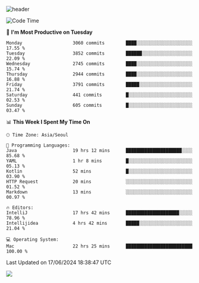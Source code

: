 ![header](https://capsule-render.vercel.app/api?type=Egg&color=timeAuto&height=300&section=header&text=PoPo&fontSize=90&animation=fadeIn)

  <!--START_SECTION:waka-->
![Code Time](http://img.shields.io/badge/Code%20Time-1%2C701%20hrs%2026%20mins-blue)

📅 **I'm Most Productive on Tuesday** 

```text
Monday                   3060 commits        ████░░░░░░░░░░░░░░░░░░░░░   17.55 % 
Tuesday                  3852 commits        ██████░░░░░░░░░░░░░░░░░░░   22.09 % 
Wednesday                2745 commits        ████░░░░░░░░░░░░░░░░░░░░░   15.74 % 
Thursday                 2944 commits        ████░░░░░░░░░░░░░░░░░░░░░   16.88 % 
Friday                   3791 commits        █████░░░░░░░░░░░░░░░░░░░░   21.74 % 
Saturday                 441 commits         █░░░░░░░░░░░░░░░░░░░░░░░░   02.53 % 
Sunday                   605 commits         █░░░░░░░░░░░░░░░░░░░░░░░░   03.47 % 
```


📊 **This Week I Spent My Time On** 

```text
🕑︎ Time Zone: Asia/Seoul

💬 Programming Languages: 
Java                     19 hrs 12 mins      █████████████████████░░░░   85.68 % 
YAML                     1 hr 8 mins         █░░░░░░░░░░░░░░░░░░░░░░░░   05.13 % 
Kotlin                   52 mins             █░░░░░░░░░░░░░░░░░░░░░░░░   03.90 % 
HTTP Request             20 mins             ░░░░░░░░░░░░░░░░░░░░░░░░░   01.52 % 
Markdown                 13 mins             ░░░░░░░░░░░░░░░░░░░░░░░░░   00.97 % 

🔥 Editors: 
IntelliJ                 17 hrs 42 mins      ████████████████████░░░░░   78.96 % 
Intellijidea             4 hrs 42 mins       █████░░░░░░░░░░░░░░░░░░░░   21.04 % 

💻 Operating System: 
Mac                      22 hrs 25 mins      █████████████████████████   100.00 % 
```


 Last Updated on 17/06/2024 18:38:47 UTC
<!--END_SECTION:waka-->



<img src="https://capsule-render.vercel.app/api?type=Egg&color=timeAuto&height=300&section=footer&text=PoPo&fontSize=90&animation=fadeIn&reversal=true" />
